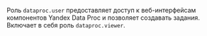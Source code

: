 Роль `dataproc.user` предоставляет доступ к веб-интерфейсам компонентов Yandex Data Proc и позволяет создавать задания. Включает в себя роль `dataproc.viewer`.